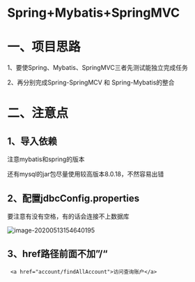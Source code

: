 # Spring+Mybatis+SpringMVC

# 一、项目思路

1、要使Spring、Mybatis、SpringMVC三者先测试能独立完成任务

2、再分别完成Spring-SpringMCV 和 Spring-Mybatis的整合



# 二、注意点

## 1、导入依赖

注意mybatis和spring的版本

还有mysql的jar包尽量使用较高版本8.0.18，不然容易出错



## 2、配置jdbcConfig.properties

要注意有没有空格，有的话会连接不上数据库

![image-20200513154640195](https://gitee.com/BlacksJack/picture-bed/raw/master/img/20200910181433.png)



## 3、href路径前面不加”/“

```
 <a href="account/findAllAccount">访问查询账户</a>
```

